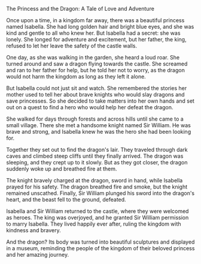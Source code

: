 The Princess and the Dragon: A Tale of Love and Adventure

Once upon a time, in a kingdom far away, there was a beautiful princess named Isabella. She had long golden hair and bright blue eyes, and she was kind and gentle to all who knew her. But Isabella had a secret: she was lonely. She longed for adventure and excitement, but her father, the king, refused to let her leave the safety of the castle walls.

One day, as she was walking in the garden, she heard a loud roar. She turned around and saw a dragon flying towards the castle. She screamed and ran to her father for help, but he told her not to worry, as the dragon would not harm the kingdom as long as they left it alone.

But Isabella could not just sit and watch. She remembered the stories her mother used to tell her about brave knights who would slay dragons and save princesses. So she decided to take matters into her own hands and set out on a quest to find a hero who would help her defeat the dragon.

She walked for days through forests and across hills until she came to a small village. There she met a handsome knight named Sir William. He was brave and strong, and Isabella knew he was the hero she had been looking for.

Together they set out to find the dragon's lair. They traveled through dark caves and climbed steep cliffs until they finally arrived. The dragon was sleeping, and they crept up to it slowly. But as they got closer, the dragon suddenly woke up and breathed fire at them.

The knight bravely charged at the dragon, sword in hand, while Isabella prayed for his safety. The dragon breathed fire and smoke, but the knight remained unscathed. Finally, Sir William plunged his sword into the dragon's heart, and the beast fell to the ground, defeated.

Isabella and Sir William returned to the castle, where they were welcomed as heroes. The king was overjoyed, and he granted Sir William permission to marry Isabella. They lived happily ever after, ruling the kingdom with kindness and bravery.

And the dragon? Its body was turned into beautiful sculptures and displayed in a museum, reminding the people of the kingdom of their beloved princess and her amazing journey.
